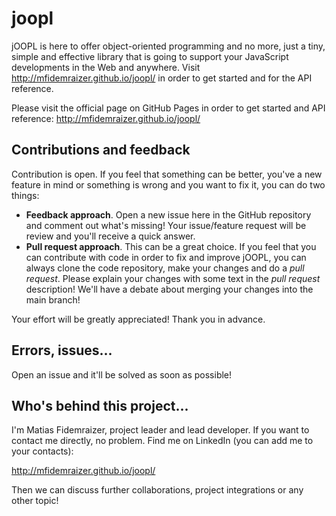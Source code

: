 joopl
=====

jOOPL is here to offer object-oriented programming and no more, just a tiny, simple and effective library that is going to support your JavaScript developments in the Web and anywhere. Visit http://mfidemraizer.github.io/joopl/ in order to get started and for the API reference.

Please visit the official page on GitHub Pages in order to get started and API reference:
http://mfidemraizer.github.io/joopl/ 

## Contributions and feedback
Contribution is open. If you feel that something can be better, you've a new feature in mind or something is wrong and 
you want to fix it, you can do two things:

* **Feedback approach**. Open a new issue here in the GitHub repository and comment out what's missing! Your issue/feature request will be review and you'll receive a quick answer.
* **Pull request approach**. This can be a great choice. If you feel that you can contribute with code in order to fix and improve jOOPL, you can always clone the code repository, make your changes and do a *pull request*. Please explain your changes with some text in the *pull request* description! We'll have a debate about merging your changes into the main branch!

Your effort will be greatly appreciated! Thank you in advance.

## Errors, issues...
Open an issue and it'll be solved as soon as possible!

## Who's behind this project...
I'm Matias Fidemraizer, project leader and lead developer. If you want to contact me directly, no problem. Find me
on LinkedIn (you can add me to your contacts):

http://mfidemraizer.github.io/joopl/

Then we can discuss further collaborations, project integrations or any other topic!
